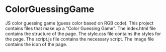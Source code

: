 # ColorGuessingGame
JS color guessing game (guess color based on RGB code).
This project contains files that make up a "Color Guessing Game".
The index.html file contains the structure of the page.
The style.css file contains the styles for the page.
The script.js file contains the necessary script.
The image file contains the icon of the page.
